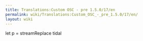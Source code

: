 ```yaml
---
title: Translations:Custom OSC - pre 1.5.0/17/en
permalink: wiki/Translations:Custom_OSC_-_pre_1.5.0/17/en/
layout: wiki
---
```


let p = streamReplace tidal
